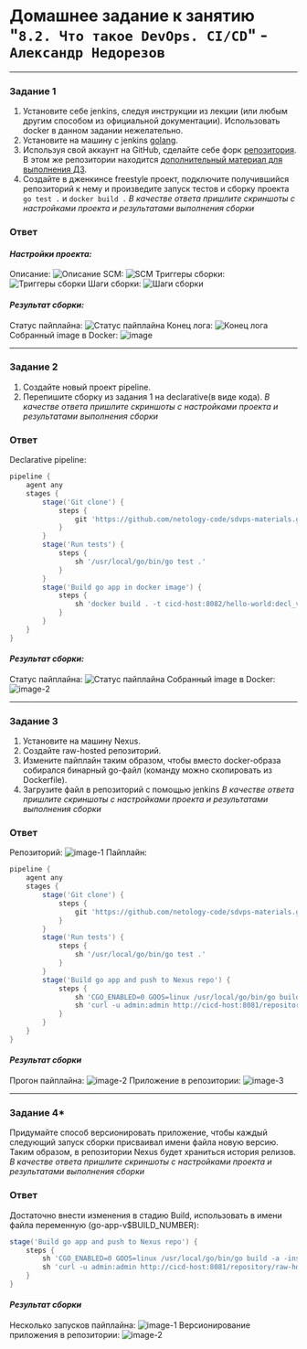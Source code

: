 # Домашнее задание к занятию "`8.2. Что такое DevOps. СI/СD`" - `Александр Недорезов`

---

### Задание 1

1. Установите себе jenkins, следуя инструкции из лекции (или любым другим способом из официальной документации). Использовать docker в данном задании нежелательно.
2. Установите на машину с jenkins [golang](https://golang.org/doc/install).
3. Используя свой аккаунт на GitHub, сделайте себе форк [репозитория](https://github.com/netology-code/sdvps-materials.git). В этом же репозитории находится [дополнительный материал для выполнения ДЗ](https://github.com/netology-code/sdvps-materials/CICD/8.2-hw.md).
3. Создайте в дженкинсе freestyle проект, подключите получившийся репозиторий к нему и произведите запуск тестов и сборку проекта ```go test .``` и  ```docker build .```
*В качестве ответа пришлите скриншоты с настройками проекта и результатами выполнения сборки*

### Ответ

#### *Настройки проекта:*
Описание:
![Описание](https://github.com/smutosey/sys-netology-hw/blob/main/08-02-cicd-hw/img/screen-1.png)
SCM:
![SCM](https://github.com/smutosey/sys-netology-hw/blob/main/08-02-cicd-hw/img/screen-2.png)
Триггеры сборки:
![Триггеры сборки](https://github.com/smutosey/sys-netology-hw/blob/main/08-02-cicd-hw/img/screen-3.png)
Шаги сборки:
![Шаги сборки](https://github.com/smutosey/sys-netology-hw/blob/main/08-02-cicd-hw/img/screen-4.png)

#### *Результат сборки:*
Статус пайплайна:
![Статус пайплайна](https://github.com/smutosey/sys-netology-hw/blob/main/08-02-cicd-hw/img/screen-6.png)
Конец лога:
![Конец лога](https://github.com/smutosey/sys-netology-hw/blob/main/08-02-cicd-hw/img/screen-7.png)
Собранный image в Docker:
![image](https://github.com/smutosey/sys-netology-hw/blob/main/08-02-cicd-hw/img/screen-5.png)

---

### Задание 2

1. Создайте новый проект pipeline.
2. Перепишите сборку из задания 1 на declarative(в виде кода).
*В качестве ответа пришлите скриншоты с настройками проекта и результатами выполнения сборки*

### Ответ
Declarative pipeline:
```Groovy
pipeline {
    agent any
    stages {
        stage('Git clone') {
            steps {
                git 'https://github.com/netology-code/sdvps-materials.git'
            }
        }
        stage('Run tests') {
            steps {
                sh '/usr/local/go/bin/go test .'
            }
        }
        stage('Build go app in docker image') {
            steps {
                sh 'docker build . -t cicd-host:8082/hello-world:decl_v$BUILD_NUMBER'
            }
        }
    }
}
```
#### *Результат сборки:*
Статус пайплайна:
![Статус пайплайна](https://github.com/smutosey/sys-netology-hw/blob/main/08-02-cicd-hw/img/2-screen-1.png)
Собранный image в Docker:
![image-2](https://github.com/smutosey/sys-netology-hw/blob/main/08-02-cicd-hw/img/2-screen-2.png)

---

### Задание 3

1. Установите на машину Nexus.
1. Создайте raw-hosted репозиторий.
1. Измените пайплайн таким образом, чтобы вместо docker-образа собирался бинарный go-файл (команду можно скопировать из Dockerfile).
1. Загрузите файл в репозиторий с помощью jenkins
*В качестве ответа пришлите скриншоты с настройками проекта и результатами выполнения сборки*

### Ответ
Репозиторий:
![image-1](https://github.com/smutosey/sys-netology-hw/blob/main/08-02-cicd-hw/img/3-screen-1.png)
Пайплайн:
```Groovy
pipeline {
    agent any
    stages {
        stage('Git clone') {
            steps {
                git 'https://github.com/netology-code/sdvps-materials.git'
            }
        }
        stage('Run tests') {
            steps {
                sh '/usr/local/go/bin/go test .'
            }
        }
        stage('Build go app and push to Nexus repo') {
            steps {
                sh 'CGO_ENABLED=0 GOOS=linux /usr/local/go/bin/go build -a -installsuffix nocgo -o ./go-app .'
                sh 'curl -u admin:admin http://cicd-host:8081/repository/raw-hosted-repo/ --upload-file ./go-app -v'
            }
        }
    }
}
```
#### *Результат сборки*
Прогон пайплайна:
![image-2](https://github.com/smutosey/sys-netology-hw/blob/main/08-02-cicd-hw/img/3-screen-2.png)
Приложение в репозитории:
![image-3](https://github.com/smutosey/sys-netology-hw/blob/main/08-02-cicd-hw/img/3-screen-3.png)


---

### Задание 4*

Придумайте способ версионировать приложение, чтобы каждый следующий запуск сборки присваивал имени файла новую версию. Таким образом, в репозитории Nexus будет храниться история релизов.
*В качестве ответа пришлите скриншоты с настройками проекта и результатами выполнения сборки*

### Ответ
Достаточно внести изменения в стадию Build, использовать в имени файла переменную (go-app-v$BUILD_NUMBER):
```Groovy
stage('Build go app and push to Nexus repo') {
    steps {
        sh 'CGO_ENABLED=0 GOOS=linux /usr/local/go/bin/go build -a -installsuffix nocgo -o ./go-app-v$BUILD_NUMBER .'
        sh 'curl -u admin:admin http://cicd-host:8081/repository/raw-hosted-repo/ --upload-file ./go-app-v$BUILD_NUMBER -v'
    }
}
```
#### *Результат сборки*
Несколько запусков пайплайна:
![image-1](https://github.com/smutosey/sys-netology-hw/blob/main/08-02-cicd-hw/img/4-screen-1.png)
Версионирование приложения в репозитории:
![image-2](https://github.com/smutosey/sys-netology-hw/blob/main/08-02-cicd-hw/img/4-screen-2.png)
